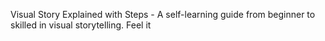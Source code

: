 <!-- 
# Visual Story Explained with Steps

This section of the README.md file provides a comprehensive guide on visual storytelling. It is designed to help users progress from a beginner level to a skilled level in visual storytelling. The guide is structured in steps to facilitate self-learning and ensure a smooth learning curve.

## Purpose
The purpose of this guide is to:
- Educate users on the principles and techniques of visual storytelling.
- Provide a structured learning path that users can follow at their own pace.
- Enhance users' ability to create compelling visual stories that effectively communicate their message.

## Importance
Visual storytelling is a powerful tool in various fields such as marketing, education, and entertainment. By mastering visual storytelling, users can:
- Create engaging and memorable content.
- Improve their ability to convey complex information in an easily understandable format.
- Enhance their creative skills and storytelling techniques.

## Structure
The guide is divided into several steps, each focusing on different aspects of visual storytelling. These steps include:
1. Introduction to Visual Storytelling
2. Understanding Visual Elements
3. Crafting a Visual Narrative
4. Techniques for Effective Storytelling
5. Advanced Visual Storytelling Strategies

Each step includes detailed explanations, examples, and practical exercises to help users apply what they have learned.

## Target Audience
This guide is intended for:
- Beginners who are new to visual storytelling.
- Intermediate users looking to improve their skills.
- Anyone interested in learning how to create impactful visual stories.

By following this guide, users will gain a solid foundation in visual storytelling and be able to create stories that resonate with their audience.
-->
Visual Story Explained with Steps - A self-learning guide from beginner to skilled in visual storytelling. Feel it
